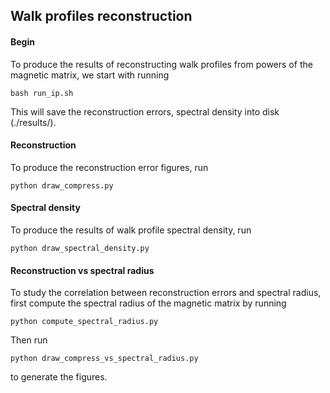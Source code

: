 ## Walk profiles reconstruction
#### Begin
To produce the results of reconstructing walk profiles from powers of the magnetic matrix, we start with running
```
bash run_ip.sh
```  
This will save the reconstruction errors, spectral density into disk (./results/). 
#### Reconstruction
To produce the reconstruction error figures, run
```
python draw_compress.py
```
#### Spectral density
To produce the results of walk profile spectral density, run
```
python draw_spectral_density.py
```
#### Reconstruction vs spectral radius
To study the correlation between reconstruction errors and spectral radius, first compute the spectral radius of the magnetic matrix by running
```
python compute_spectral_radius.py
```
Then run
```
python draw_compress_vs_spectral_radius.py
```
to generate the figures.
